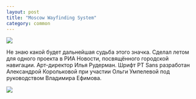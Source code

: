 ```yaml
---
layout: post
title: "Moscow Wayfinding System"
category: common
---
```

![](https://ic.pics.livejournal.com/quillcraft/13449910/305105/305105_original.png)

Не знаю какой будет дальнейшая судьба этого значка. Сделал летом для одного проекта в РИА Новости, посвящённого городской навигации. Арт-директор Илья Рудерман. Шрифт PT Sans разработан Александрой Корольковой при участии Ольги Умпелевой под руководством Владимира Ефимова.

![](https://ic.pics.livejournal.com/quillcraft/13449910/305403/305403_original.png)
